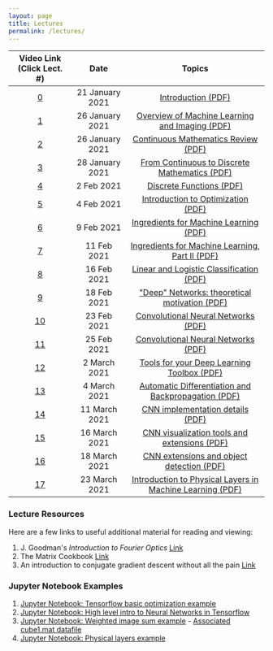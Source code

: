 ```yaml
---
layout: page
title: Lectures
permalink: /lectures/
---
```

| Video Link (Click Lect. #)                       | Date         |  Topics             
|:---------------------------:|:------------:|:-------------------:
|[0](https://www.dropbox.com/s/4l7s1abmdwx7arp/lecture_0.mp4?dl=0)|21 January 2021|[Introduction (PDF)](/lectures/lecture_0_introduction.pdf)
|[1](https://www.dropbox.com/s/097cu0g2zrleit3/lecture_1.mp4?dl=0)|26 January 2021|[Overview of Machine Learning and Imaging (PDF)](/lectures/lecture_1_ML-Imaging_Summary_final.pdf)
|[2](https://www.dropbox.com/s/097cu0g2zrleit3/lecture_1.mp4?dl=0)|26  January 2021|[Continuous Mathematics Review (PDF)](/lectures/lecture_2_math_continuous.pdf)
|[3](https://www.dropbox.com/s/0hcgbh5paajygaz/lecture_2.mp4?dl=0)|28 January 2021|[From Continuous to Discrete Mathematics (PDF)](/lectures/lecture_3_continuous_discrete_math.pdf)
|[4](https://www.dropbox.com/s/5x45xmkldccd6s4/lecture_3.mp4?dl=0)|2 Feb 2021|[Discrete Functions (PDF)](/lectures/lecture_4_math_discrete.pdf)
|[5](https://www.dropbox.com/s/y10stidpk4uy71o/lecture_4.mp4?dl=0)|4 Feb 2021|[Introduction to Optimization (PDF)](/lectures/lecture_5_intro_optimization.pdf)
|[6](https://www.dropbox.com/s/zzajk6vmt1xpoyn/lecture_5.mp4?dl=0)|9 Feb 2021|[Ingredients for Machine Learning (PDF)](/lectures/lecture_6_optimization-to-ML.pdf)
|[7](https://www.dropbox.com/s/yx7akjznubhr0zf/lecture_6.mp4?dl=0)|11 Feb 2021|[Ingredients for Machine Learning, Part II (PDF)](/lectures/lecture_6_optimization-to-ML.pdf)
|[8](https://www.dropbox.com/s/73uvnmoy6uz5iyj/lecture_7.mp4?dl=0)|16 Feb 2021|[Linear and Logistic Classification (PDF)](/lectures/lecture_7_ML-principles.pdf)
|[9](https://www.dropbox.com/s/gnj8bfzcgb4upsu/lecture_8.mp4?dl=0)|18 Feb 2021|["Deep" Networks: theoretical motivation (PDF)](/lectures/lecture_8_ML_Theory.pdf)
|[10](https://www.dropbox.com/s/9vnx6r1vjdcqi7q/lecture_9.mp4?dl=0)|23 Feb 2021|[Convolutional Neural Networks (PDF)](/lectures/lecture_9_intro_to_CNN's.pdf)
|[11](https://www.dropbox.com/s/yhaweum3sjl3crh/lecture_10.mp4?dl=0)|25 Feb 2021|[Convolutional Neural Networks (PDF)](/lectures/lecture_9_intro_to_CNN's.pdf)
|[12](https://www.dropbox.com/s/k9ld3zkmsyioyvl/lecture_11.mp4?dl=0)|2 March 2021|[Tools for your Deep Learning Toolbox (PDF)](/lectures/lecture_10_useful_DL_tools.pdf)
|[13](https://www.dropbox.com/s/psvf4qh3952trms/lecture_12.mp4?dl=0)|4 March 2021|[Automatic Differentiation and Backpropagation (PDF)](/lectures/lecture_11_Backpropagation.pdf)
|[14](https://www.dropbox.com/s/zksaootrsvh6lfx/lecture_13.mp4?dl=0)|11 March 2021|[CNN implementation details (PDF)](/lectures/lecture_12_CNNs_practical_tips.pdf)
|[15](https://www.dropbox.com/s/mkicv5i5l50prgh/lecture_14.mp4?dl=0)|16 March 2021|[CNN visualization tools and extensions (PDF)](/lectures/lecture_13_CNN-visualization-extensions.pdf)
|[16](https://www.dropbox.com/s/0nhauy3yyvoppka/lecture_15.mp4?dl=0)|18 March 2021|[CNN extensions and object detection (PDF)](/lectures/lecture_14a_object_detection_segmentation.pdf)
|[17](https://www.dropbox.com/)|23 March 2021|[Introduction to Physical Layers in Machine Learning (PDF)](/lectures/lecture_15_intro_physical_CNNs.pdf)


<!--
|[18](https://www.dropbox.com/s/1xtm9cb8ijqqfj2/lecture_18.mp4?dl=0)|15 October 2020|[CNNs, Autoencoders and Segmentation (PDF)](/lectures/lecture_14b_segmentation_autoencoder.pdf)
|[19](https://www.dropbox.com/s/15xv22ar3o51me1/lecture_16.mp4?dl=0)|20 October 2020|[Introduction to Fourier Optics (PDF)](/lectures/lecture_16_intro_Fourier_optics.pdf)
|[20](https://www.dropbox.com/s/g7hnd3ygy39b681/lecture_20.mp4?dl=0)|22 October 2020|[Coherent Physical Layers and Layer Guidelines (PDF)](/lectures/lecture_20_coherent_physical_layers_and_guidelines.pdf)
|[21](https://www.dropbox.com/s/t9uto5hqbfv7sz4/lecture_21.mp4?dl=0)|27 October 2020|[Published Physical CNN Examples and Ethics (PDF)](/lectures/lecture_21_PhysicalCNN_examples.pdf)
|[22](https://www.dropbox.com/s/6gblb7aq3kaqnar/lecture_22.mp4?dl=0)|29 October 2020|[Recurrent Neural Networks (PDF)](/lectures/lecture_22_RNNs.pdf)
|[23](https://www.dropbox.com/s/tuiy9bj8s30a5k5/lecture_23.mp4?dl=0)|5 November 2020|[Generative Models (PDF)](/lectures/lecture_23_generative_adversarial.pdf)
|[24](https://www.dropbox.com/s/gystg2vjp4n6ljl/lecture_24.mp4?dl=0)|10 November 2020|[Reinforcement Learning (PDF)](/lectures/lecture_24_reinforcement_learning.pdf)
|[25](https://www.dropbox.com/s/xhjuh1ushxmv8uu/lecture_25.mp4?dl=0)|12 November 2020|[Machine Learning + Imaging Review (PDF)](/lectures/lecture_25_future_directions_new.pdf)
-->


### Lecture Resources
Here are a few links to useful additional material for reading and viewing:
1. J. Goodman's *Introduction to Fourier Optics* [Link](https://www.dropbox.com/s/klavsxm4l7jbnyh/Introduction%20to%20Fourier%20Optics%202nd%20-%20J.%20Goodman.pdf?dl=0)
2. The Matrix Cookbook [Link](https://www.math.uwaterloo.ca/~hwolkowi/matrixcookbook.pdf)
3. An introduction to conjugate gradient descent without all the pain [Link](https://www.cs.cmu.edu/~quake-papers/painless-conjugate-gradient.pdf)


### Jupyter Notebook Examples
1. [Jupyter Notebook: Tensorflow basic optimization example](/data/basic_tensorflow_eager_example.ipynb)
2. [Jupyter Notebook: High level intro to Neural Networks in Tensorflow](/data/high_level_tf_intro.ipynb)
3. [Jupyter Notebook: Weighted image sum example](/data/weighted_image_sum_example.ipynb) - [Associated cube1.mat datafile](/data/cube1.mat)
4. [Jupyter Notebook: Physical layers example](/data/physical_layers_example.ipynb)

<!--
5. [Jupyter Notebook: A simple Autoencoder in Tensorflow/Keras](/data/Simple_Autoencoder.ipynb)
6. [Jupyter Notebook: GAN example](https://colab.research.google.com/github/tensorflow/gan/blob/master/tensorflow_gan/examples/colab_notebooks/tfgan_tutorial.ipynb)
-->

